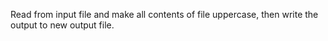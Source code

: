 Read from input file and make all contents of file uppercase, then write the output to new output file.